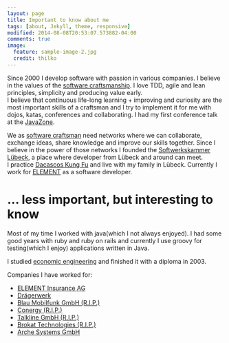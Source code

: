```yaml
---
layout: page
title: Important to know about me
tags: [about, Jekyll, theme, responsive]
modified: 2014-08-08T20:53:07.573882-04:00
comments: true
image:
  feature: sample-image-2.jpg
  credit: thilko
---
```

Since 2000 I develop software with passion in various companies. I believe in the values of the [software craftsmanship][5]. I love TDD, agile and lean principles, simplicity and producing     value early.    
I believe that continuous life-long learning + improving and curiosity are the most important skills of a craftsman and I try to implement it for me with dojos, katas, conferences and collaborating. I had my first conference talk at the [JavaZone][1].  

We as [software craftsman][3] need networks where we can collaborate, exchange ideas, share knowledge and improve our skills together. Since I believe in the power of those networks I founded the [Softwerkskammer Lübeck][2], a place where developer from Lübeck and around can meet.  
I practice [Dacascos Kung Fu][7] and live with my family in Lübeck. Currently I work for [ELEMENT][14] as a software developer.

# ... less important, but interesting to know

Most of my time I worked with java(which I not always enjoyed). I had some good years with ruby and ruby on rails and currently I use groovy for testing(which I enjoy) applications written in Java.

I studied [economic engineering][4] and finished it with a diploma in 2003.

Companies I have worked for:

* [ELEMENT Insurance AG][14]
* [Drägerwerk][12]
* [Blau Mobilfunk GmbH (R.I.P.)][11]
* [Conergy (R.I.P.) ][10]
* [Talkline GmbH (R.I.P.)][9]
* [Brokat Technologies (R.I.P.)][8]
* [Arche Systems GmbH][13]

[1]: https://vimeo.com/105758344
[2]: https://www.softwerkskammer.org/groups/luebeck
[3]: http://manifesto.softwarecraftsmanship.org/
[4]: http://www.jade-hs.de/
[5]: http://en.wikipedia.org/wiki/Software_craftsmanship
[6]: http://www.draeger.com/sites/enus_us/Pages/default.aspx
[7]: http://www.sifumichael.de/
[8]: https://en.wikipedia.org/wiki/Brokat
[9]: https://en.wikipedia.org/wiki/Debitel
[10]: http://www.conergy.de/
[11]: https://www.blau.de/
[12]: http://www.draeger.com/
[13]: http://www.arche-systeme.de/
[14]: http://www.element.in/
